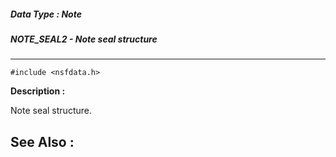 ##### Data Type : Note
##### NOTE_SEAL2 - Note seal structure
---
```
#include <nsfdata.h>
```
**Description :**

Note seal structure.

**See Also :**
---
